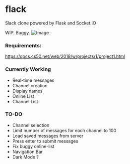 # flack
Slack clone powered by Flask and Socket.IO

WIP. Buggy.
![Image](https://i.imgur.com/fythFjU.png)

### Requirements:  
https://docs.cs50.net/web/2018/w/projects/1/project1.html

### Currently Working
* Real-time messages
* Channel creation
* Display names
* Online List
* Channel List


### TO-DO
* Channel selection
* Limit number of messages for each channel to 100
* Load saved messages from server
* Press enter to submit messages
* Fix buggy online-list
* Navigation Bar
* Dark Mode ?